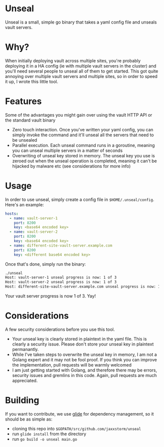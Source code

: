 # Unseal

Unseal is a small, simple go binary that takes a yaml config file and unseals vault servers.

# Why?

When initially deploying vault across multiple sites, you're probably deploying it in a HA config (ie with multiple vault servers in the cluster) and you'll need several people to unseal all of them to get started. This got quite annoying over multiple vault servers and multiple sites, so in order to speed it up, I wrote this little tool.

# Features

Some of the advantages you might gain over using the vault HTTP API or the standard vault binary

  - Zero touch interaction. Once you've written your yaml config, you can simply invoke the command and it'll unseal all the servers that need to be unsealed
  - Parallel execution. Each unseal command runs in a goroutine, meaning you can unseal multiple servers in a matter of seconds
  - Overwriting of unseal key stored in memory. The unseal key you use is zeroed out when the unseal operation is completed, meaning it can't be hijacked by malware etc (see considerations for more info)

# Usage

In order to use unseal, simply create a config file in `$HOME/.unseal/config`. Here's an example:


```yaml
hosts:
  - name: vault-server-1
    port: 8200
    key: <base64 encoded key>
  - name: vault-server-2
    port: 8200
    key: <base64 encoded key>
  - name: different-site-vault-server.example.com 
    port: 8200
    key: <different base64 encoded key>
```

Once that's done, simply run the binary:

```bash
./unseal
Host: vault-server-1 unseal progress is now: 1 of 3
Host: vault-server-2 unseal progress is now: 1 of 3
Host: different-site-vault-server.example.com unseal progress is now: 1 of 3
```

Your vault server progress is now 1 of 3. Yay!

# Considerations

A few security considerations before you use this tool.

 - Your unseal key is clearly stored in plaintext in the yaml file. This is clearly a security issue. Please don't store your unseal key in plaintext permanantly.
 - While I've taken steps to overwrite the unseal key in memory, I am not a Golang expert and it may not be fool proof. If you think you can improve the implementation, pull requests will be warmly welcomed
 - I am just getting started with Golang, and therefore there may be errors, security issues and gremlins in this code. Again, pull requests are much appreciated.


# Building

If you want to contribute, we use [glide](https://glide.sh/) for dependency management, so it should be as simple as:

 - cloning this repo into `$GOPATH/src/github.com/jaxxstorm/unseal`
 - run `glide install` from the directory
 - run `go build -o unseal main.go`

